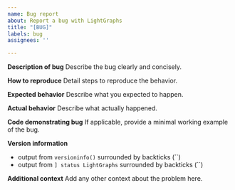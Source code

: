```yaml
---
name: Bug report
about: Report a bug with LightGraphs
title: "[BUG]"
labels: bug
assignees: ''

---
```


**Description of bug**
Describe the bug clearly and concisely.


**How to reproduce**
Detail steps to reproduce the behavior.


**Expected behavior**
Describe what you expected to happen.


**Actual behavior**
Describe what actually happened.


**Code demonstrating bug**
If applicable, provide a minimal working example of the bug.


**Version information**
 - output from `versioninfo()` surrounded by backticks (``)
 - output from `] status LightGraphs` surrounded by backticks (``)


**Additional context**
Add any other context about the problem here.
